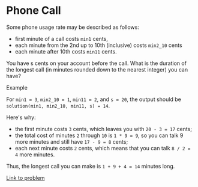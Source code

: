 # Phone Call

Some phone usage rate may be described as follows:

* first minute of a call costs `min1` cents,
* each minute from the 2nd up to 10th (inclusive) costs `min2_10` cents
* each minute after 10th costs `min11` cents.

You have s cents on your account before the call. What is the duration of the longest call (in minutes rounded down to the nearest integer) you can have?

Example

For `min1 = 3`, `min2_10 = 1`, `min11 = 2`, and `s = 20`, the output should be `solution(min1, min2_10, min11, s) = 14`.

Here's why:

* the first minute costs `3` cents, which leaves you with `20 - 3 = 17` cents;
* the total cost of minutes `2` through `10` is `1 * 9 = 9`, so you can talk 9 more minutes and still have `17 - 9 = 8` cents;
* each next minute costs `2` cents, which means that you can talk `8 / 2 = 4` more minutes.

Thus, the longest call you can make is `1 + 9 + 4 = 14` minutes long.

[Link to problem](https://app.codesignal.com/arcade/code-arcade/intro-gates/mZAucMXhNMmT7JWta)